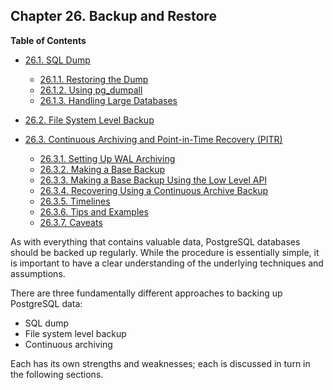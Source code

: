 ## Chapter 26. Backup and Restore

**Table of Contents**

- [26.1. SQL Dump](backup-dump)

  - [26.1.1. Restoring the Dump](backup-dump#BACKUP-DUMP-RESTORE)
  - [26.1.2. Using pg_dumpall](backup-dump#BACKUP-DUMP-ALL)
  - [26.1.3. Handling Large Databases](backup-dump#BACKUP-DUMP-LARGE)

- [26.2. File System Level Backup](backup-file)

- [26.3. Continuous Archiving and Point-in-Time Recovery (PITR)](continuous-archiving)

  - [26.3.1. Setting Up WAL Archiving](continuous-archiving#BACKUP-ARCHIVING-WAL)
  - [26.3.2. Making a Base Backup](continuous-archiving#BACKUP-BASE-BACKUP)
  - [26.3.3. Making a Base Backup Using the Low Level API](continuous-archiving#BACKUP-LOWLEVEL-BASE-BACKUP)
  - [26.3.4. Recovering Using a Continuous Archive Backup](continuous-archiving#BACKUP-PITR-RECOVERY)
  - [26.3.5. Timelines](continuous-archiving#BACKUP-TIMELINES)
  - [26.3.6. Tips and Examples](continuous-archiving#BACKUP-TIPS)
  - [26.3.7. Caveats](continuous-archiving#CONTINUOUS-ARCHIVING-CAVEATS)

As with everything that contains valuable data, PostgreSQL databases should be backed up regularly. While the procedure is essentially simple, it is important to have a clear understanding of the underlying techniques and assumptions.

There are three fundamentally different approaches to backing up PostgreSQL data:

- SQL dump
- File system level backup
- Continuous archiving

Each has its own strengths and weaknesses; each is discussed in turn in the following sections.
